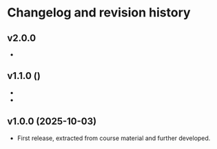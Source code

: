 Changelog and revision history
========================



v2.0.0 
------------------------

* 



v1.1.0 ()
------------------------

* 
* 


v1.0.0 (2025-10-03)
------------------------

* First release, extracted from course material and further developed.
